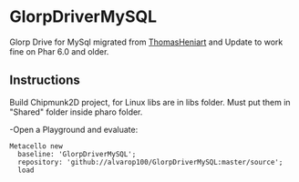# GlorpDriverMySQL

Glorp Drive for MySql migrated from [ThomasHeniart][] and Update to work fine on Phar 6.0 and older.

## Instructions
  Build Chipmunk2D project, for Linux libs are in libs folder. Must put them in "Shared" folder inside pharo folder.
  
  -Open a Playground and evaluate:

```smalltalk
Metacello new
  baseline: 'GlorpDriverMySQL';
  repository: 'github://alvarop100/GlorpDriverMySQL:master/source';
  load
```

[thomasheniart]: http://smalltalkhub.com/#!/~ThomasHeniart/GlorpDriverMySQL

